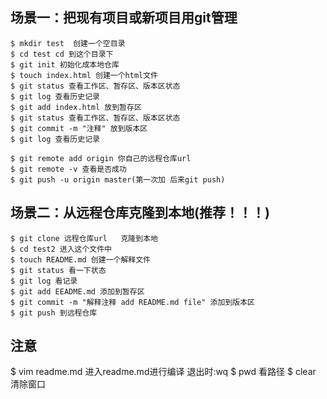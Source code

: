## 场景一：把现有项目或新项目用git管理

```
$ mkdir test  创建一个空目录
$ cd test cd 到这个目录下
$ git init 初始化成本地仓库
$ touch index.html 创建一个html文件
$ git status 查看工作区、暂存区、版本区状态
$ git log 查看历史记录
$ git add index.html 放到暂存区
$ git status 查看工作区、暂存区、版本区状态
$ git commit -m "注释" 放到版本区
$ git log 查看历史记录

$ git remote add origin 你自己的远程仓库url
$ git remote -v 查看是否成功
$ git push -u origin master(第一次加 后来git push)
```

## 场景二：从远程仓库克隆到本地(推荐！！！)

```
$ git clone 远程仓库url   克隆到本地
$ cd test2 进入这个文件中
$ touch README.md 创建一个解释文件
$ git status 看一下状态
$ git log 看记录
$ git add EEADME.md 添加到暂存区
$ git commit -m "解释注释 add README.md file" 添加到版本区
$ git push 到远程仓库
```
## 注意
$ vim readme.md 进入readme.md进行编译 退出时:wq
$ pwd 看路径
$ clear 清除窗口